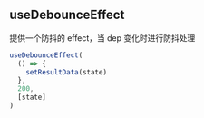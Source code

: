 ## useDebounceEffect

提供一个防抖的 effect，当 dep 变化时进行防抖处理

```javascript
useDebounceEffect(
  () => {
    setResultData(state)
  },
  200,
  [state]
)
```
